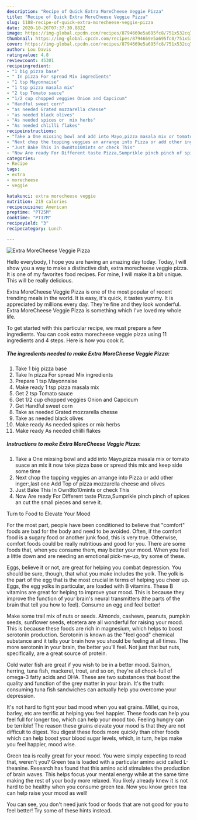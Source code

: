 ```yaml
---
description: "Recipe of Quick Extra MoreCheese Veggie Pizza"
title: "Recipe of Quick Extra MoreCheese Veggie Pizza"
slug: 1188-recipe-of-quick-extra-morecheese-veggie-pizza
date: 2020-10-26T07:37:30.882Z
image: https://img-global.cpcdn.com/recipes/8794669e5a695fc8/751x532cq70/extra-morecheese-veggie-pizza-recipe-main-photo.jpg
thumbnail: https://img-global.cpcdn.com/recipes/8794669e5a695fc8/751x532cq70/extra-morecheese-veggie-pizza-recipe-main-photo.jpg
cover: https://img-global.cpcdn.com/recipes/8794669e5a695fc8/751x532cq70/extra-morecheese-veggie-pizza-recipe-main-photo.jpg
author: Lou Davis
ratingvalue: 4.8
reviewcount: 45301
recipeingredient:
- "1 big pizza base"
- " In pizza For spread Mix ingredients"
- "1 tsp Mayonnaise"
- "1 tsp pizza masala mix"
- "2 tsp Tomato sauce"
- "1/2 cup chopped veggies Onion and Capcicum"
- "Handful sweet corn"
- "as needed Grated mozzarella chesse"
- "as needed black olives"
- "As needed spices or  mix herbs"
- "As needed chlilli flakes"
recipeinstructions:
- "Take a One mixsing bowl and add into Mayo,pizza masala mix or tomato suace an mix it now take pizza base or spread this mix and keep side some time"
- "Next chop the topping veggies an arrange into Pizza or add other inger:,last one Add Top of pizza mozzarella cheese and olives"
- "Just Bake This In Own8to10mints or check This"
- "Now Are ready For Different taste Pizza,Sumprikle pinch pinch of spices an cut the small pieces and serve it."
categories:
- Recipe
tags:
- extra
- morecheese
- veggie

katakunci: extra morecheese veggie 
nutrition: 219 calories
recipecuisine: American
preptime: "PT25M"
cooktime: "PT37M"
recipeyield: "3"
recipecategory: Lunch

---
```



![Extra MoreCheese Veggie Pizza](https://img-global.cpcdn.com/recipes/8794669e5a695fc8/751x532cq70/extra-morecheese-veggie-pizza-recipe-main-photo.jpg)

Hello everybody, I hope you are having an amazing day today. Today, I will show you a way to make a distinctive dish, extra morecheese veggie pizza. It is one of my favorites food recipes. For mine, I will make it a bit unique. This will be really delicious.

Extra MoreCheese Veggie Pizza is one of the most popular of recent trending meals in the world. It is easy, it's quick, it tastes yummy. It is appreciated by millions every day. They're fine and they look wonderful. Extra MoreCheese Veggie Pizza is something which I've loved my whole life.




To get started with this particular recipe, we must prepare a few ingredients. You can cook extra morecheese veggie pizza using 11 ingredients and 4 steps. Here is how you cook it.

<!--inarticleads1-->

##### The ingredients needed to make Extra MoreCheese Veggie Pizza:

1. Take 1 big pizza base
1. Take  In pizza For spread Mix ingredients
1. Prepare 1 tsp Mayonnaise
1. Make ready 1 tsp pizza masala mix
1. Get 2 tsp Tomato sauce
1. Get 1/2 cup chopped veggies Onion and Capcicum
1. Get Handful sweet corn
1. Take as needed Grated mozzarella chesse
1. Take as needed black olives
1. Make ready As needed spices or  mix herbs
1. Make ready As needed chlilli flakes




<!--inarticleads2-->

##### Instructions to make Extra MoreCheese Veggie Pizza:

1. Take a One mixsing bowl and add into Mayo,pizza masala mix or tomato suace an mix it now take pizza base or spread this mix and keep side some time
1. Next chop the topping veggies an arrange into Pizza or add other inger:,last one Add Top of pizza mozzarella cheese and olives
1. Just Bake This In Own8to10mints or check This
1. Now Are ready For Different taste Pizza,Sumprikle pinch pinch of spices an cut the small pieces and serve it.




Turn to Food to Elevate Your Mood


For the most part, people have been conditioned to believe that "comfort" foods are bad for the body and need to be avoided. Often, if the comfort food is a sugary food or another junk food, this is very true. Otherwise, comfort foods could be really nutritious and good for you. There are some foods that, when you consume them, may better your mood. When you feel a little down and are needing an emotional pick-me-up, try some of these.

Eggs, believe it or not, are great for helping you combat depression. You should be sure, though, that what you make includes the yolk. The yolk is the part of the egg that is the most crucial in terms of helping you cheer up. Eggs, the egg yolks in particular, are loaded with B vitamins. These B vitamins are great for helping to improve your mood. This is because they improve the function of your brain's neural transmitters (the parts of the brain that tell you how to feel). Consume an egg and feel better!

Make some trail mix of nuts or seeds. Almonds, cashews, peanuts, pumpkin seeds, sunflower seeds, etcetera are all wonderful for raising your mood. This is because these foods are rich in magnesium, which helps to boost serotonin production. Serotonin is known as the "feel good" chemical substance and it tells your brain how you should be feeling at all times. The more serotonin in your brain, the better you'll feel. Not just that but nuts, specifically, are a great source of protein.

Cold water fish are great if you wish to be in a better mood. Salmon, herring, tuna fish, mackerel, trout, and so on, they're all chock-full of omega-3 fatty acids and DHA. These are two substances that boost the quality and function of the grey matter in your brain. It's the truth: consuming tuna fish sandwiches can actually help you overcome your depression. 

It's not hard to fight your bad mood when you eat grains. Millet, quinoa, barley, etc are terrific at helping you feel happier. These foods can help you feel full for longer too, which can help your mood too. Feeling hungry can be terrible! The reason these grains elevate your mood is that they are not difficult to digest. You digest these foods more quickly than other foods which can help boost your blood sugar levels, which, in turn, helps make you feel happier, mood wise.

Green tea is really great for your mood. You were simply expecting to read that, weren't you? Green tea is loaded with a particular amino acid called L-theanine. Research has found that this amino acid stimulates the production of brain waves. This helps focus your mental energy while at the same time making the rest of your body more relaxed. You likely already knew it is not hard to be healthy when you consume green tea. Now you know green tea can help raise your mood as well!

You can see, you don't need junk food or foods that are not good for you to feel better! Try  some  of  these  hints  instead.


